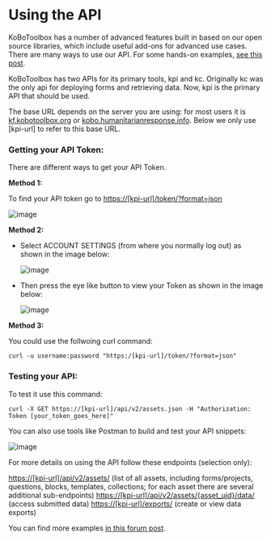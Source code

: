 # Using the API

KoBoToolbox has a number of advanced features built in based on our open source libraries, which include useful add-ons for advanced use cases. There are many ways to use our API. For some hands-on examples, [see this post](https://community.kobotoolbox.org/t/kobo-api-examples-using-new-kpi-endpoints/2742).

KoBoToolbox has two APIs for its primary tools, kpi and kc. Originally kc was the only api for deploying forms and retrieving data. Now, kpi is the primary API that should be used. 

The base URL depends on the server you are using: for most users it is [kf.kobotoolbox.org](https://kf.kobotoolbox.org) or [kobo.humanitarianresponse.info](https://kobo.humanitarianresponse.info). Below we only use [kpi-url] to refer to this base URL.

### Getting your API Token:

There are different ways to get your API Token. 

**Method 1:**

To find your API token go to [https://[kpi-url]/token/?format=json](https://[kpi-url]/token/?format=json)

   ![image](/images/api/token.png)  

**Method 2:**

* Select ACCOUNT SETTINGS (from where you normally log out) as shown in the image below:

   ![image](/images/api/token1.png)

* Then press the eye like button to view your Token as shown in the image below:

   ![image](/images/api/token2.png)

**Method 3:**

You could use the follwoing curl command:

`curl -u username:password "https:/[kpi-url]/token/?format=json"`

### Testing your API:

To test it use this command:

`curl -X GET https://[kpi-url]/api/v2/assets.json -H "Authorization: Token [your_token_goes_here]"`

You can also use tools like Postman to build and test your API snippets:

   ![image](/images/api/test.png)  

For more details on using the API follow these endpoints (selection only): 

[https://[kpi-url]/api/v2/assets/](https://[kpi-url]/api/v2/assets/) (list of all assets, including forms/projects, questions, blocks, templates, collections; for each asset there are several additional sub-endpoints)
[https://[kpi-url]/api/v2/assets/{asset_uid}/data/](https://[kpi-url]/api/v2/assets/{asset_uid}/data/) (access submitted data)
[https://[kpi-url]/exports/](https://[kpi-url]/exports/) (create or view data exports)

You can find more examples [in this forum post](https://community.kobotoolbox.org/t/kobo-api-examples-using-new-kpi-endpoints/2742).
